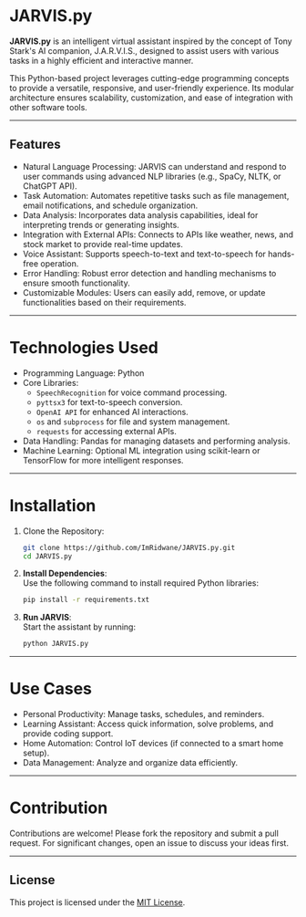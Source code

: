 # JARVIS.py  

**JARVIS.py** is an intelligent virtual assistant inspired by the concept of Tony Stark's AI companion, J.A.R.V.I.S., designed to assist users with various tasks in a highly efficient and interactive manner.  

This Python-based project leverages cutting-edge programming concepts to provide a versatile, responsive, and user-friendly experience. Its modular architecture ensures scalability, customization, and ease of integration with other software tools.  

---

## Features  
- Natural Language Processing: JARVIS can understand and respond to user commands using advanced NLP libraries (e.g., SpaCy, NLTK, or ChatGPT API).  
- Task Automation: Automates repetitive tasks such as file management, email notifications, and schedule organization. 
- Data Analysis: Incorporates data analysis capabilities, ideal for interpreting trends or generating insights.  
- Integration with External APIs: Connects to APIs like weather, news, and stock market to provide real-time updates.  
- Voice Assistant: Supports speech-to-text and text-to-speech for hands-free operation.  
- Error Handling: Robust error detection and handling mechanisms to ensure smooth functionality.  
- Customizable Modules: Users can easily add, remove, or update functionalities based on their requirements.  

---

# Technologies Used  
- Programming Language: Python  
- Core Libraries:  
  - `SpeechRecognition` for voice command processing.  
  - `pyttsx3` for text-to-speech conversion.  
  - `OpenAI API` for enhanced AI interactions.  
  - `os` and `subprocess` for file and system management.  
  - `requests` for accessing external APIs.  
- Data Handling: Pandas for managing datasets and performing analysis.  
- Machine Learning: Optional ML integration using scikit-learn or TensorFlow for more intelligent responses.  

---

# Installation  
1. Clone the Repository:  
   ```bash  
   git clone https://github.com/ImRidwane/JARVIS.py.git  
   cd JARVIS.py  
   ```  
2. **Install Dependencies**:  
   Use the following command to install required Python libraries:  
   ```bash  
   pip install -r requirements.txt  
   ```  
3. **Run JARVIS**:  
   Start the assistant by running:  
   ```bash  
   python JARVIS.py  
   ```  

---

# Use Cases  
- Personal Productivity: Manage tasks, schedules, and reminders.  
- Learning Assistant: Access quick information, solve problems, and provide coding support.  
- Home Automation: Control IoT devices (if connected to a smart home setup).  
- Data Management: Analyze and organize data efficiently.  

---

# Contribution  
Contributions are welcome! Please fork the repository and submit a pull request. For significant changes, open an issue to discuss your ideas first.  

---

## License  
This project is licensed under the [MIT License](LICENSE).
